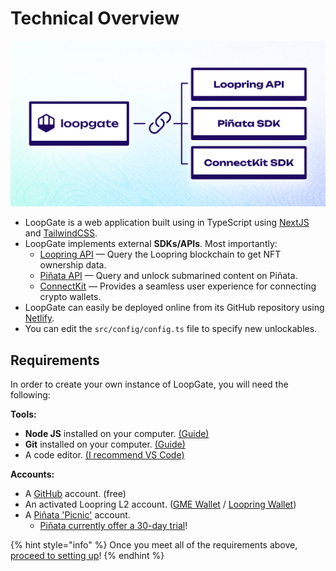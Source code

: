 # Technical Overview

![A visual overview of the APIs and SDKs LoopGate interacts with](../../public/images/docs/loopgate-overview.png)

- LoopGate is a web application built using in TypeScript using [NextJS](https://nextjs.org/) and [TailwindCSS](https://tailwindcss.com/).
- LoopGate implements external **SDKs/APIs**. Most importantly:
  - [Loopring API](https://docs.loopring.io/en/) — Query the Loopring blockchain to get NFT ownership data.
  - [Piñata API](https://docs.pinata.cloud/pinata-submarine-api) — Query and unlock submarined content on Piñata.
  - [ConnectKit](https://github.com/family/connectkit) — Provides a seamless user experience for connecting crypto wallets.
- LoopGate can easily be deployed online from its GitHub repository using [Netlify](https://netlify.app/).
- You can edit the `src/config/config.ts` file to specify new unlockables.

## Requirements

In order to create your own instance of LoopGate, you will need the following:

**Tools:**

- **Node JS** installed on your computer. [(Guide)](https://nodejs.org/en/)
- **Git** installed on your computer. [(Guide)](https://github.com/git-guides/install-git)
- A code editor. [(I recommend VS Code)](https://code.visualstudio.com/)

**Accounts:**

- A [GitHub](https://github.com/) account. (free)
- An activated Loopring L2 account. ([GME Wallet](https://wallet.gamestop.com/) / [Loopring Wallet](https://loopring.io/#/wallet))
- A [Piñata 'Picnic'](https://www.pinata.cloud/pricing) account.
  - [Piñata currently offer a 30-day trial](https://www.submarine.me/?utm_medium=social&utm_source=twitter&utm_campaign=submarine_q1_2023_jan)!

{% hint style="info" %}
Once you meet all of the requirements above, [proceed to setting up](/1-FORKING.md)!
{% endhint %}
